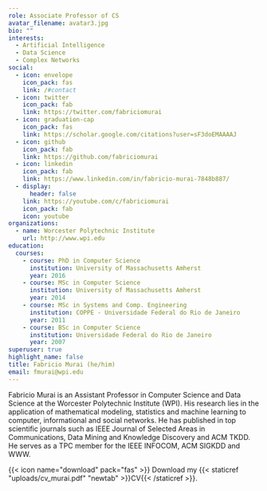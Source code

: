 ```yaml
---
role: Associate Professor of CS
avatar_filename: avatar3.jpg
bio: ""
interests:
  - Artificial Intelligence
  - Data Science
  - Complex Networks
social:
  - icon: envelope
    icon_pack: fas
    link: /#contact
  - icon: twitter
    icon_pack: fab
    link: https://twitter.com/fabriciomurai
  - icon: graduation-cap
    icon_pack: fas
    link: https://scholar.google.com/citations?user=sF3doEMAAAAJ
  - icon: github
    icon_pack: fab
    link: https://github.com/fabriciomurai
  - icon: linkedin
    icon_pack: fab
    link: https://www.linkedin.com/in/fabricio-murai-7848b887/
  - display:
      header: false
    link: https://youtube.com/c/fabriciomurai
    icon_pack: fab
    icon: youtube
organizations:
  - name: Worcester Polytechnic Institute
    url: http://www.wpi.edu
education:
  courses:
    - course: PhD in Computer Science
      institution: University of Massachusetts Amherst
      year: 2016
    - course: MSc in Computer Science
      institution: University of Massachusetts Amherst
      year: 2014
    - course: MSc in Systems and Comp. Engineering
      institution: COPPE - Universidade Federal do Rio de Janeiro
      year: 2011
    - course: BSc in Computer Science
      institution: Universidade Federal do Rio de Janeiro
      year: 2007
superuser: true
highlight_name: false
title: Fabricio Murai (he/him)
email: fmurai@wpi.edu
---
```

Fabricio Murai is an Assistant Professor in Computer Science and Data Science at the Worcester Polytechnic Institute (WPI). His research lies in the application of mathematical modeling, statistics and machine learning to computer, informational and social networks. He has published in top scientific journals such as IEEE Journal of Selected Areas in Communications, Data Mining and Knowledge Discovery and ACM TKDD. He serves as a TPC member for the IEEE INFOCOM, ACM SIGKDD and WWW.

{{< icon name="download" pack="fas" >}} Download my {{< staticref "uploads/cv_murai.pdf" "newtab" >}}CV{{< /staticref >}}.